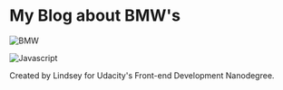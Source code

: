 # My Blog about BMW's

![BMW](https://camo.githubusercontent.com/22155074208c37b9cc13b2d5fc34bd2d2635fb86a7d079ebcb2a88ab4460f7b8/68747470733a2f2f696d672e736869656c64732e696f2f7374617469632f76313f7374796c653d666f722d7468652d6261646765266d6573736167653d424d5726636f6c6f723d303036364231266c6f676f3d424d57266c6f676f436f6c6f723d464646464646266c6162656c3d)

![Javascript](https://camo.githubusercontent.com/3aaee8bf7885dcf0cea8a5647c4514b7d800b1a730d38bce7dadf6bff883378d/68747470733a2f2f696d672e736869656c64732e696f2f7374617469632f76313f7374796c653d666f722d7468652d6261646765266d6573736167653d4a61766153637269707426636f6c6f723d323232323232266c6f676f3d4a617661536372697074266c6f676f436f6c6f723d463744463145266c6162656c3d)

Created by Lindsey for Udacity's Front-end Development Nanodegree.
